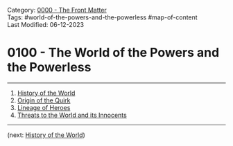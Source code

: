Category: [0000 - The Front Matter](../0000%20-%20The%20Front%20Matter/0000%20-%20The%20Front%20Matter.md)  
Tags: #world-of-the-powers-and-the-powerless #map-of-content   
Last Modified: 06-12-2023  
# 0100 - The World of the Powers and the Powerless

****

1. [History of the World](History%20of%20the%20World.md)
2. [Origin of the Quirk](Origin%20of%20the%20Quirk.md)
3. [Lineage of Heroes](Lineage%20of%20Heroes.md)
4. [Threats to the World and its Innocents](Threats%20to%20the%20World%20and%20its%20Innocents.md)

****

(next: [History of the World](History%20of%20the%20World.md))